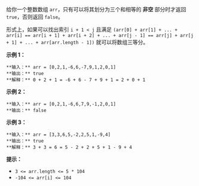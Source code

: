 给你一个整数数组 `arr`，只有可以将其划分为三个和相等的 **非空** 部分时才返回 `true`，否则返回 `false`。

形式上，如果可以找出索引 `i + 1 < j` 且满足 `(arr[0] + arr[1] + ... + arr[i] == arr[i + 1] +
arr[i + 2] + ... + arr[j - 1] == arr[j] + arr[j + 1] + ... + arr[arr.length -
1])` 就可以将数组三等分。

**示例 1：**

    
    
    **输入：** arr = [0,2,1,-6,6,-7,9,1,2,0,1]
    **输出：** true
    **解释：** 0 + 2 + 1 = -6 + 6 - 7 + 9 + 1 = 2 + 0 + 1
    

**示例 2：**

    
    
    **输入：** arr = [0,2,1,-6,6,7,9,-1,2,0,1]
    **输出：** false
    

**示例 3：**

    
    
    **输入：** arr = [3,3,6,5,-2,2,5,1,-9,4]
    **输出：** true
    **解释：** 3 + 3 = 6 = 5 - 2 + 2 + 5 + 1 - 9 + 4
    

**提示：**

  * `3 <= arr.length <= 5 * 104`
  * `-104 <= arr[i] <= 104`

